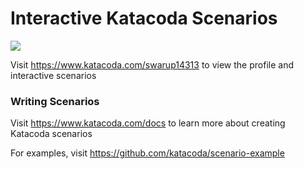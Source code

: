 # Interactive Katacoda Scenarios

[![](http://shields.katacoda.com/katacoda/swarup14313/count.svg)](https://www.katacoda.com/swarup14313 "Get your profile on Katacoda.com")

Visit https://www.katacoda.com/swarup14313 to view the profile and interactive scenarios

### Writing Scenarios
Visit https://www.katacoda.com/docs to learn more about creating Katacoda scenarios

For examples, visit https://github.com/katacoda/scenario-example
